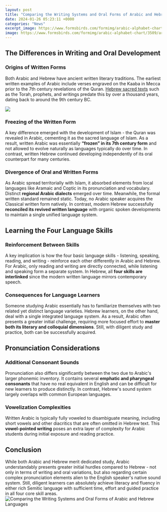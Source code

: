 ```yaml
---
layout: post
title: "Comparing the Writing Systems and Oral Forms of Arabic and Hebrew Languages"
date: 2024-01-26 05:23:11 +0000
categories: "News"
excerpt_image: https://www.formsbirds.com/formimg/arabic-alphabet-chart/3509/arabic-hebrew-charts-l7.png
image: https://www.formsbirds.com/formimg/arabic-alphabet-chart/3509/arabic-hebrew-charts-l7.png
---
```


## The Differences in Writing and Oral Development   
### Origins of Written Forms
Both Arabic and Hebrew have ancient written literary traditions. The earliest written examples of Arabic include verses engraved on the Kaaba in Mecca prior to the 7th century revelations of the Quran. [Hebrew sacred texts](https://yt.io.vn/collection/adolph) such as the Torah, prophets, and writings predate this by over a thousand years, dating back to around the 9th century BC. 

![](https://www.formsbirds.com/formimg/arabic-alphabet-chart/3509/arabic-hebrew-charts-l8.png)
### Freezing of the Written Form
A key difference emerged with the development of Islam - the Quran was revealed in Arabic, cementing it as the sacred language of Islam. As a result, written Arabic was essentially **“frozen” in its 7th century form** and not allowed to evolve naturally as languages typically do over time. In contrast, written Hebrew continued developing independently of its oral counterpart for many centuries.
### Divergence of Oral and Written Forms
As Arabic spread territorially with Islam, it absorbed elements from local languages like Aramaic and Coptic in its pronunciation and vocabulary. Distinct **regional Arabic dialects** emerged over time. Meanwhile, the formal written standard remained static. Today, no Arabic speaker acquires the Classical written form natively. In contrast, modern Hebrew successfully **reconciled its revived written language** with organic spoken developments to maintain a single unified language system.
## Learning the Four Language Skills  
### Reinforcement Between Skills
A key implication is how the four basic language skills - listening, speaking, reading, and writing - reinforce each other differently in Arabic and Hebrew. For Arabic, only reading and writing are directly connected, while listening and speaking form a separate system. In Hebrew, all **four skills are interlinked** since the modern written language mirrors contemporary speech.
### Consequences for Language Learners
Someone studying Arabic essentially has to familiarize themselves with two related yet distinct language varieties. Hebrew learners, on the other hand, deal with a single integrated language system. As a result, Arabic often presents a greater initial challenge, requiring more focused effort to **master both its literary and colloquial dimensions**. Still, with diligent study and practice, both can be successfully acquired.
## Pronunciation Considerations   
### Additional Consonant Sounds  
Pronunciation also differs significantly between the two due to Arabic's larger phonemic inventory. It contains several **emphatic and pharyngeal consonants** that have no real equivalent in English and can be difficult for new learners to produce distinctly. In contrast, Hebrew's sound system largely overlaps with common European languages.
### Vowelization Complexities
Written Arabic is typically fully voweled to disambiguate meaning, including short vowels and other diacritics that are often omitted in Hebrew text. This **vowel-pointed writing** poses an extra layer of complexity for Arabic students during initial exposure and reading practice.
## Conclusion
While both Arabic and Hebrew merit dedicated study, Arabic understandably presents greater initial hurdles compared to Hebrew - not only in terms of writing and oral variations, but also regarding certain complex pronunciation elements alien to the English speaker's native sound system. Still, diligent learners can absolutely achieve literacy and fluency in either rich Semitic language with sufficient time, effort and guided practice in all four core skill areas.
![Comparing the Writing Systems and Oral Forms of Arabic and Hebrew Languages](https://www.formsbirds.com/formimg/arabic-alphabet-chart/3509/arabic-hebrew-charts-l7.png)
